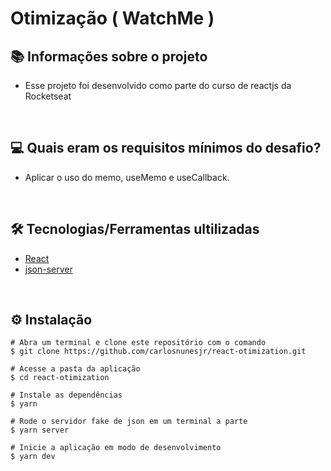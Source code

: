 # Otimização ( WatchMe )

## 📚 Informações sobre o projeto

- Esse projeto foi desenvolvido como parte do curso de reactjs da Rocketseat

&nbsp;

## 💻 Quais eram os requisitos mínimos do desafio?

- Aplicar o uso do memo, useMemo e useCallback.

&nbsp;

## 🛠️ Tecnologias/Ferramentas ultilizadas

- [React](https://pt-br.reactjs.org/)
- [json-server](https://github.com/typicode/json-server)

&nbsp;

## ⚙️ Instalação

```
# Abra um terminal e clone este repositório com o comando
$ git clone https://github.com/carlosnunesjr/react-otimization.git
```

```
# Acesse a pasta da aplicação
$ cd react-otimization

# Instale as dependências
$ yarn

# Rode o servidor fake de json em um terminal a parte
$ yarn server

# Inicie a aplicação em modo de desenvolvimento
$ yarn dev

```
